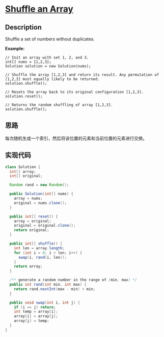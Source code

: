# [Shuffle an Array][title]

## Description

Shuffle a set of numbers without duplicates.

**Example:**

```text
// Init an array with set 1, 2, and 3.
int[] nums = {1,2,3};
Solution solution = new Solution(nums);

// Shuffle the array [1,2,3] and return its result. Any permutation of [1,2,3] must equally likely to be returned.
solution.shuffle();

// Resets the array back to its original configuration [1,2,3].
solution.reset();

// Returns the random shuffling of array [1,2,3].
solution.shuffle();
```

## 思路

每次随机生成一个索引，然后将该位置的元素和当前位置的元素进行交换。


## 实现代码

```java
class Solution {
  int[] array;
  int[] original;

  Random rand = new Random();

  public Solution(int[] nums) {
    array = nums;
    original = nums.clone();
  }

  public int[] reset() {
    array = original;
    original = original.clone();
    return original;
  }

  public int[] shuffle() {
    int len = array.length;
    for (int i = 0; i < len; i++) {
      swap(i, rand(i, len));
    }
    return array;
  }

  /** generate a random number in the range of [min, max) */
  public int rand(int min, int max) {
    return rand.nextInt(max - min) + min;
  }

  public void swap(int i, int j) {
    if (i == j) return;
    int temp = array[i];
    array[i] = array[j];
    array[j] = temp;
  }
}
```

[title]: https://leetcode.com/problems/shuffle-an-array

